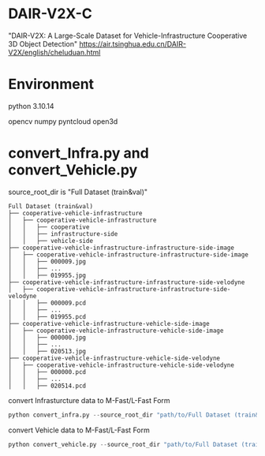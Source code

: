 # DAIR-V2X-C
"DAIR-V2X: A Large-Scale Dataset for Vehicle-Infrastructure Cooperative 3D Object Detection"
https://air.tsinghua.edu.cn/DAIR-V2X/english/cheluduan.html

# Environment
python 3.10.14

opencv
numpy
pyntcloud
open3d

# convert_Infra.py and convert_Vehicle.py

source_root_dir is "Full Dataset (train&val)"

```
Full Dataset (train&val)
├── cooperative-vehicle-infrastructure
│   ├── cooperative-vehicle-infrastructure
│   │   ├── cooperative
│   │   ├── infrastructure-side
│   │   ├── vehicle-side
├── cooperative-vehicle-infrastructure-infrastructure-side-image
│   ├── cooperative-vehicle-infrastructure-infrastructure-side-image
│   │   ├── 000009.jpg
│   │   ├── ...
│   │   ├── 019955.jpg
├── cooperative-vehicle-infrastructure-infrastructure-side-velodyne
│   ├── cooperative-vehicle-infrastructure-infrastructure-side-velodyne
│   │   ├── 000009.pcd
│   │   ├── ...
│   │   ├── 019955.pcd
├── cooperative-vehicle-infrastructure-vehicle-side-image
│   ├── cooperative-vehicle-infrastructure-vehicle-side-image
│   │   ├── 000000.jpg
│   │   ├── ...
│   │   ├── 020513.jpg
├── cooperative-vehicle-infrastructure-vehicle-side-velodyne
│   ├── cooperative-vehicle-infrastructure-vehicle-side-velodyne
│   │   ├── 000000.pcd
│   │   ├── ...
│   │   ├── 020514.pcd
```

convert Infrasturcture data to M-Fast/L-Fast Form

```python
python convert_infra.py --source_root_dir "path/to/Full Dataset (train&val)" --output_root_dir "path/to/output"
```

convert Vehicle data to M-Fast/L-Fast Form

```python
python convert_vehicle.py --source_root_dir "path/to/Full Dataset (train&val)" --output_root_dir "path/to/output"
```